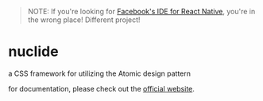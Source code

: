 > NOTE: If you're looking for [Facebook's IDE for React Native](http://nuclide.io/),
you're in the wrong place! Different project!

# nuclide

a CSS framework for utilizing the Atomic design pattern

for documentation, please check out the [official website](http://nuclide-ui.com/).
